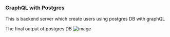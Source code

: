 ### GraphQL with Postgres

This is backend server which create users using postgres DB with graphQL

The final output of postgres DB
![image](https://github.com/user-attachments/assets/bca545f2-6b9a-42d5-9ba2-6aec861148de)
